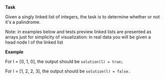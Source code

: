 **Task**

Given a singly linked list of integers, the task is to determine whether or not it's a palindrome.

Note: in examples below and tests preview linked lists are presented as arrays just for simplicity of visualization: in real data you will be given a head node l of the linked list

**Example**

For l = [0, 1, 0], the output should be `solution(l) = true;`

For l = [1, 2, 2, 3], the output should be `solution(l) = false.`